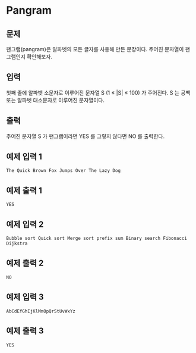 # Pangram
## 문제
팬그램(pangram)은 알파벳의 모든 글자를 사용해 만든 문장이다. 주어진 문자열이 팬그램인지 확인해보자.

## 입력
첫째 줄에 알파벳 소문자로 이루어진 문자열 S (1 ≤ |S| ≤ 100) 가 주어진다. S 는 공백 또는 알파벳 대소문자로 이루어진 문자열이다. 

## 출력
주어진 문자열 S 가 팬그램이라면 YES 를 그렇지 않다면 NO 를 출력한다.

## 예제 입력 1
```
The Quick Brown Fox Jumps Over The Lazy Dog
```

## 예제 출력 1
```
YES
```

## 예제 입력 2
```
Bubble sort Quick sort Merge sort prefix sum Binary search Fibonacci Dijkstra
```

## 예제 출력 2
```
NO
```

## 예제 입력 3
```
AbCdEfGhIjKlMnOpQrStUvWxYz
```

## 예제 출력 3
```
YES
```
